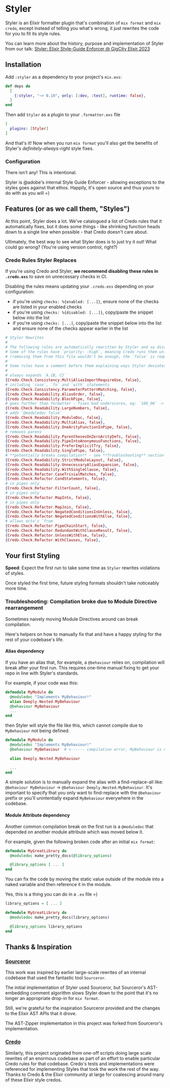 # Styler

Styler is an Elixir formatter plugin that's combination of `mix format` and `mix credo`, except instead of telling
you what's wrong, it just rewrites the code for you to fit its style rules.

You can learn more about the history, purpose and implementation of Styler from our talk: [Styler: Elixir Style-Guide Enforcer @ GigCity Elixir 2023](https://www.youtube.com/watch?v=6pF8Hl5EuD4)

## Installation

Add `:styler` as a dependency to your project's `mix.exs`:

```elixir
def deps do
  [
    {:styler, "~> 0.10", only: [:dev, :test], runtime: false},
  ]
end
```

Then add `Styler` as a plugin to your `.formatter.exs` file

```elixir
[
  plugins: [Styler]
]
```

And that's it! Now when you run `mix format` you'll also get the benefits of Styler's *definitely-always-right* style fixes.

### Configuration

There isn't any! This is intentional.

Styler is @adobe's internal Style Guide Enforcer - allowing exceptions to the styles goes against that ethos. Happily, it's open source and thus yours to do with as you will =)

## Features (or as we call them, "Styles")

At this point, Styler does a lot. We've catalogued a list of Credo rules that it automatically fixes, but it does some things -
like shrinking function heads down to a single line when possible - that Credo doesn't care about.

Ultimately, the best way to see what Styler does is to just try it out! What could go wrong? (You're using version control, right?)

### Credo Rules Styler Replaces

If you're using Credo and Styler, **we recommend disabling these rules in `.credo.exs`** to save on unnecessary checks in CI.

Disabling the rules means updating your `.credo.exs` depending on your configuration:

- if you're using `checks: %{enabled: [...]}`, ensure none of the checks are listed in your enabled checks
- if you're using `checks: %{disabled: [...]}`, copy/paste the snippet below into the list
- if you're using `checks: [...]`, copy/paste the snippet below into the list and ensure none of the checks appear earlier in the list

```elixir
# Styler Rewrites
#
# The following rules are automatically rewritten by Styler and so disabled here to save time
# Some of the rules have `priority: :high`, meaning Credo runs them unless we explicitly disable them
# (removing them from this file wouldn't be enough, the `false` is required)
#
# Some rules have a comment before them explaining ways Styler deviates from the Credo rule.
#
# always expands `A.{B, C}`
{Credo.Check.Consistency.MultiAliasImportRequireUse, false},
# including `case`, `fn` and `with` statements
{Credo.Check.Consistency.ParameterPatternMatching, false},
{Credo.Check.Readability.AliasOrder, false},
{Credo.Check.Readability.BlockPipe, false},
# goes further than formatter - fixes bad underscores, eg: `100_00` -> `10_000`
{Credo.Check.Readability.LargeNumbers, false},
# adds `@moduledoc false`
{Credo.Check.Readability.ModuleDoc, false},
{Credo.Check.Readability.MultiAlias, false},
{Credo.Check.Readability.OneArityFunctionInPipe, false},
# removes parens
{Credo.Check.Readability.ParenthesesOnZeroArityDefs, false},
{Credo.Check.Readability.PipeIntoAnonymousFunctions, false},
{Credo.Check.Readability.PreferImplicitTry, false},
{Credo.Check.Readability.SinglePipe, false},
# **potentially breaks compilation** - see **Troubleshooting** section below
{Credo.Check.Readability.StrictModuleLayout, false},
{Credo.Check.Readability.UnnecessaryAliasExpansion, false},
{Credo.Check.Readability.WithSingleClause, false},
{Credo.Check.Refactor.CaseTrivialMatches, false},
{Credo.Check.Refactor.CondStatements, false},
# in pipes only
{Credo.Check.Refactor.FilterCount, false},
# in pipes only
{Credo.Check.Refactor.MapInto, false},
# in pipes only
{Credo.Check.Refactor.MapJoin, false},
{Credo.Check.Refactor.NegatedConditionsInUnless, false},
{Credo.Check.Refactor.NegatedConditionsWithElse, false},
# allows ecto's `from
{Credo.Check.Refactor.PipeChainStart, false},
{Credo.Check.Refactor.RedundantWithClauseResult, false},
{Credo.Check.Refactor.UnlessWithElse, false},
{Credo.Check.Refactor.WithClauses, false},
 ```

## Your first Styling

**Speed**: Expect the first run to take some time as `Styler` rewrites violations of styles.

Once styled the first time, future styling formats shouldn't take noticeably more time.

### Troubleshooting: Compilation broke due to Module Directive rearrangement

Sometimes naively moving Module Directives around can break compilation.

Here's helpers on how to manually fix that and have a happy styling for the rest of
your codebase's life.

#### Alias dependency

If you have an alias that, for example, a `@behaviour` relies on, compilation will break after your first run.
This requires one-time manual fixing to get your repo in line with Styler's standards.

For example, if your code was this:
```elixir
defmodule MyModule do
  @moduledoc "Implements MyBehaviour!"
  alias Deeply.Nested.MyBehaviour
  @behaviour MyBehaviour
  ...
end
```

then Styler will style the file like this, which cannot compile due to `MyBehaviour` not being defined.

```elixir
defmodule MyModule do
  @moduledoc "Implements MyBehaviour!"
  @behaviour MyBehaviour  # <------ compilation error, MyBehaviour is not defined!

  alias Deeply.Nested.MyBehaviour

  ...
end
```

A simple solution is to manually expand the alias with a find-replace-all like:
`@behaviour MyBehaviour` -> `@behaviour Deeply.Nested.MyBehaviour`. It's important to specify that you only want to
find-replace with the `@behaviour` prefix or you'll unintentially expand `MyBehaviour` everywhere in the codebase.

#### Module Attribute dependency

Another common compilation break on the first run is a `@moduledoc` that depended on another module attribute which
was moved below it.

For example, given the following broken code after an initial `mix format`:

```elixir
defmodule MyGreatLibrary do
  @moduledoc make_pretty_docs(@library_options)

  @library_options [ ... ]
end
```

You can fix the code by moving the static value outside of the module into a naked variable and then reference it in the module.

Yes, this is a thing you can do in a `.ex` file =)

```elixir
library_options = [ ... ]

defmodule MyGreatLibrary do
  @moduledoc make_pretty_docs(library_options)

  @library_options library_options
end
```

## Thanks & Inspiration

### [Sourceror](https://github.com/doorgan/sourceror/)

This work was inspired by earlier large-scale rewrites of an internal codebase that used the fantastic tool `Sourceror`.

The initial implementation of Styler used Sourceror, but Sourceror's AST-embedding comment algorithm slows Styler down to
the point that it's no longer an appropriate drop-in for `mix format`.

Still, we're grateful for the inspiration Sourceror provided and the changes to the Elixir AST APIs that it drove.

The AST-Zipper implementation in this project was forked from Sourceror's implementation.

### [Credo](https://github.com/rrrene/credo/)

Similarly, this project originated from one-off scripts doing large scale rewrites of an enormous codebase as part of an
effort to enable particular Credo rules for that codebase. Credo's tests and implementations were referenced for implementing
Styles that took the work the rest of the way. Thanks to Credo & the Elixir community at large for coalescing around
many of these Elixir style credos.
